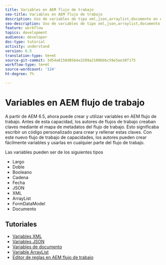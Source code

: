 ```yaml
---
title: Variables en AEM flujo de trabajo
seo-title: Variables en AEM flujo de trabajo
description: Uso de variables de tipo xml,json,arraylist,documento en el flujo de trabajo de aem
seo-description: Uso de variables de tipo xml,json,arraylist,documento en el flujo de trabajo de aem
feature: workflow
topics: development
audience: developer
doc-type: tutorial
activity: understand
version: 6.5
translation-type: tm+mt
source-git-commit: 3d54a8158d0564a3289a2100bbbc59e5ae38f175
workflow-type: tm+mt
source-wordcount: '124'
ht-degree: 7%

---
```



# Variables en AEM flujo de trabajo

A partir de AEM 6.5, ahora puede crear y utilizar variables en AEM flujo de trabajo. Antes de esta capacidad, los autores de flujos de trabajo creaban claves mediante el mapa de metadatos del flujo de trabajo. Esto significaba escribir un código personalizado para crear y rellenar estas claves. Con este nuevo flujo de trabajo de capacidades, los autores pueden crear fácilmente variables y usarlas en cualquier parte del flujo de trabajo.

Las variables pueden ser de los siguientes tipos

* Largo
* Doble
* Booleano
* Cadena
* Fecha
* JSON
* XML
* ArrayList
* FormDataModel
* Documento

## Tutoriales

* [Variables XML](part1.md)
* [Variables JSON](part2.md)
* [Variables de documento](part3.md)
* [Variable ArrayList](part4.md)
* [Editor de reglas en AEM flujo de trabajo](part5.md)
